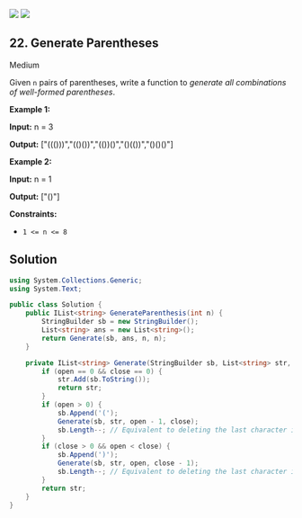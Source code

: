 [![](https://img.shields.io/github/stars/LeetCode-Top-Interview-150/LeetCode-Top-Interview-150?label=Stars&style=flat-square)](https://github.com/LeetCode-Top-Interview-150/LeetCode-Top-Interview-150)
[![](https://img.shields.io/github/forks/LeetCode-Top-Interview-150/LeetCode-Top-Interview-150?label=Fork%20me%20on%20GitHub%20&style=flat-square)](https://github.com/LeetCode-Top-Interview-150/LeetCode-Top-Interview-150/fork)

## 22\. Generate Parentheses

Medium

Given `n` pairs of parentheses, write a function to _generate all combinations of well-formed parentheses_.

**Example 1:**

**Input:** n = 3

**Output:** ["((()))","(()())","(())()","()(())","()()()"] 

**Example 2:**

**Input:** n = 1

**Output:** ["()"] 

**Constraints:**

*   `1 <= n <= 8`

## Solution

```csharp
using System.Collections.Generic;
using System.Text;

public class Solution {
    public IList<string> GenerateParenthesis(int n) {
        StringBuilder sb = new StringBuilder();
        List<string> ans = new List<string>();
        return Generate(sb, ans, n, n);
    }

    private IList<string> Generate(StringBuilder sb, List<string> str, int open, int close) {
        if (open == 0 && close == 0) {
            str.Add(sb.ToString());
            return str;
        }
        if (open > 0) {
            sb.Append('(');
            Generate(sb, str, open - 1, close);
            sb.Length--; // Equivalent to deleting the last character in StringBuilder
        }
        if (close > 0 && open < close) {
            sb.Append(')');
            Generate(sb, str, open, close - 1);
            sb.Length--; // Equivalent to deleting the last character in StringBuilder
        }
        return str;
    }
}
```